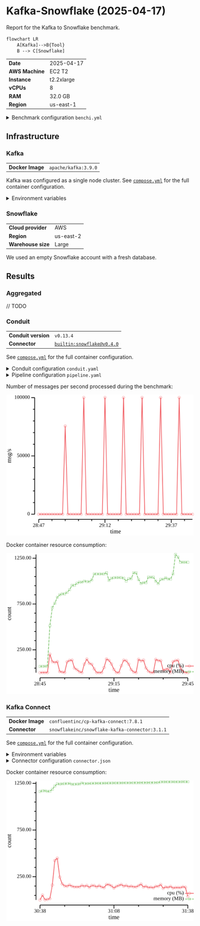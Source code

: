 # Kafka-Snowflake (2025-04-17)

Report for the Kafka to Snowflake benchmark.

```mermaid
flowchart LR
    A[Kafka]-->B{Tool}
    B --> C[Snowflake]
```

|                 |            |
|-----------------|------------|
| **Date**        | 2025-04-17 |
| **AWS Machine** | EC2 T2     |
| **Instance**    | t2.2xlarge |
| **vCPUs**       | 8          |
| **RAM**         | 32.0 GB    |
| **Region**      | us-east-1  |


<details>
<summary>Benchmark configuration <code>benchi.yml</code></summary>

```yaml
infrastructure:
  kafka:
    compose: ../../shared/kafka/compose.yml

tools:
  kafka-connect:
    compose:
      - ../../shared/kafka-connect/compose.yml
      - ./kafka-connect/compose.override.yml
  conduit:
    compose:
      - ../../shared/conduit/compose.yml
      - ./conduit/compose.override.yml

metrics:
  conduit_metrics:
    collector: conduit
    tools: conduit
    settings:
      url: http://localhost:8080/metrics
      pipelines: kafka-to-snowflake
  kafka_metrics:
    collector: kafka
    settings:
      url: http://localhost:7071/metrics
      topics: snowflake.test.users
  docker_metrics:
    collector: docker
    settings:
      containers:
        - benchi-conduit
        - benchi-kafka-connect

tests:
  - name: kafka-snowflake
    duration: 1m

    steps:
      pre-infrastructure:
      post-infrastructure:
        - name: "Kafka: Create topic"
          container: benchi-kafka
          run: /opt/kafka/bin/kafka-topics.sh --create --topic "snowflake.test.users" --partitions 1 --replication-factor 1 --bootstrap-server benchi-kafka:9092

      pre-tool:
      post-tool:
      pre-test:
        - name: "Conduit: Start pipeline"
          tools: conduit
          container: benchi-conduit
          run: |
            /benchi/scripts/install_tools.sh
            /benchi/scripts/start_pipeline.sh kafka-to-snowflake

        - name: "Kafka Connect: Start pipeline"
          tools: kafka-connect
          container: benchi-kafka-connect
          run: |
            /benchi/scripts/create_pipeline.sh /benchi/data/connector.json
            /benchi/scripts/await_connector_status.sh /benchi/data/connector.json RUNNING

      during:
        - name: "Kafka: Insert test data"
          container: benchi-kafka
          run: /benchi/scripts/insert_test_users.sh "snowflake.test.users" 1000000

      post-test:
      pre-cleanup:
      post-cleanup:
```

</details>

## Infrastructure

### Kafka

|                  |                      |
|------------------|----------------------|
| **Docker Image** | `apache/kafka:3.9.0` |

Kafka was configured as a single node cluster. See
[`compose.yml`](../../../shared/kafka/compose.yml) for the full container configuration.

<details>
<summary>Environment variables</summary>

```
KAFKA_PROCESS_ROLES="broker,controller"
KAFKA_NODE_ID="1"
KAFKA_CONTROLLER_QUORUM_VOTERS="1@benchi-kafka:9093"
KAFKA_LISTENERS="PLAINTEXT://:9092,CONTROLLER://:9093"
KAFKA_INTER_BROKER_LISTENER_NAME="PLAINTEXT"
KAFKA_ADVERTISED_LISTENERS="PLAINTEXT://benchi-kafka:9092,CONTROLLER://benchi-kafka:9093"
KAFKA_CONTROLLER_LISTENER_NAMES="CONTROLLER"
KAFKA_LISTENER_SECURITY_PROTOCOL_MAP="CONTROLLER:PLAINTEXT,PLAINTEXT:PLAINTEXT,SSL:SSL,SASL_PLAINTEXT:SASL_PLAINTEXT,SASL_SSL:SASL_SSL"
KAFKA_OFFSETS_TOPIC_REPLICATION_FACTOR="1"
```

</details>


### Snowflake

|                    |           |
|--------------------|-----------|
| **Cloud provider** | AWS       |
| **Region**         | us-east-2 |
| **Warehouse size** | Large     |

We used an empty Snowflake account with a fresh database.

## Results

### Aggregated

// TODO

### Conduit

|                     |                                                                                             |
|---------------------|---------------------------------------------------------------------------------------------|
| **Conduit version** | `v0.13.4`                                                                                   |
| **Connector**       | [`builtin:snowflake@v0.4.0`](https://github.com/conduitio-labs/conduit-connector-snowflake) |

See [`compose.yml`](../../../shared/conduit/compose.yml) for the full container
configuration.

<details>
<summary>Conduit configuration <code>conduit.yaml</code></summary>

```yaml
log.format: json
log.level: debug
preview.pipeline-arch-v2: true
```

</details>

<details>
<summary>Pipeline configuration <code>pipeline.yaml</code></summary>

```yaml
version: "2.2"
pipelines:
  - id: kafka-to-snowflake
    status: stopped
    processors:
      - id: parsingpayload
        plugin: "json.decode"
        settings:
          field: .Payload.After
      - id: fieldset
        plugin: "field.set"
        settings:
          field: .Key
          value: '{"id":"{{ .Payload.After.id }}"}'
      - id: parsingkey
        plugin: "json.decode"
        settings:
          field: .Key

    connectors:
      - id: kafka
        type: source
        plugin: kafka
        settings:
          servers: "benchi-kafka:9092"
          topics: "snowflake.test.users"
          readFromBeginning: "true"
          sdk.batch.delay: "1s"
          sdk.batch.size: 100000

          sdk.schema.context.enabled: "true"
          sdk.schema.context.name: ""
          sdk.schema.extract.key.enabled: "false"
          sdk.schema.extract.key.subject: "key"
          sdk.schema.extract.payload.enabled: "false"
          sdk.schema.extract.payload.subject: "payload"
          sdk.schema.extract.type: "avro"
      - id: snowflake
        type: destination
        plugin: "snowflake"
        settings:
          snowflake.host: ${SNOWFLAKE_HOST}
          snowflake.username: ${SNOWFLAKE_USERNAME}
          snowflake.password: ${SNOWFLAKE_PASSWORD}

          snowflake.schema: "public"
          snowflake.table: "conduit_test"
          snowflake.primaryKey: "id"

          snowflake.compression: "zstd"
          snowflake.format: "csv"
          snowflake.namingPrefix: "meroxa"
          snowflake.port: "0"
          snowflake.stage: "stage"
          snowflake.database: "BENCHI"
          snowflake.warehouse: "COMPUTE_WH"
```

</details>

Number of messages per second processed during the benchmark:

![Conduit throughput](./kafka-snowflake_conduit/conduit_metrics.png)

Docker container resource consumption:

![Conduit docker](./kafka-snowflake_conduit/docker_metrics.png)

### Kafka Connect

|                  |                                                 |
|------------------|-------------------------------------------------|
| **Docker Image** | `confluentinc/cp-kafka-connect:7.8.1`           |
| **Connector**    | `snowflakeinc/snowflake-kafka-connector:3.1.1`  |

See [`compose.yml`](../../../shared/kafka-connect/compose.yml) for the full container
configuration.

<details>
<summary>Environment variables</summary>

```
CONNECT_BOOTSTRAP_SERVERS="benchi-kafka:9092"
CONNECT_REST_ADVERTISED_HOST_NAME="benchi-kafka-connect"
CONNECT_REST_PORT="8083"
CONNECT_GROUP_ID="connect-cluster-group"
CONNECT_CONFIG_STORAGE_TOPIC="benchi-connect-configs"
CONNECT_CONFIG_STORAGE_REPLICATION_FACTOR="1"
CONNECT_OFFSET_FLUSH_INTERVAL_MS="10000"
CONNECT_OFFSET_STORAGE_TOPIC="benchi-connect-offsets"
CONNECT_OFFSET_STORAGE_REPLICATION_FACTOR="1"
CONNECT_STATUS_STORAGE_TOPIC="benchi-connect-status"
CONNECT_STATUS_STORAGE_REPLICATION_FACTOR="1"
CONNECT_PLUGIN_PATH="/usr/share/java,/usr/share/confluent-hub-components"
CONNECT_CONNECTIONS_MAX_IDLE_MS=180000
CONNECT_METADATA_MAX_AGE_MS=180000
CONNECT_AUTO_CREATE_TOPICS_ENABLE="true"
CONNECT_KEY_CONVERTER="org.apache.kafka.connect.json.JsonConverter"
CONNECT_VALUE_CONVERTER="org.apache.kafka.connect.json.JsonConverter"
CONNECT_LOG4J_LOGGERS="org.apache.zookeeper=ERROR,org.I0Itec.zkclient=ERROR,org.reflections=ERROR"
BENCHI_INIT_PATH="/benchi/init"
```

</details>

<details>
<summary>Connector configuration <code>connector.json</code></summary>

```json
{
    "name": "snowflake-sink",
    "config": {
        "connector.class": "com.snowflake.kafka.connector.SnowflakeSinkConnector",
        "tasks.max": "1",
        "topics": "snowflake.test.users",

        "snowflake.url.name": "${SNOWFLAKE_HOST}",
        "snowflake.user.name": "${SNOWFLAKE_USERNAME}",
        "snowflake.private.key": "${SNOWFLAKE_PRIVATE_KEY}",
        "snowflake.private.key.passphrase": "${SNOWFLAKE_PRIVATE_KEY_PASSPHRASE}",

        "snowflake.database.name": "benchi",
        "snowflake.schema.name": "public",
        "snowflake.table.name": "kafka_connect_test",
        "buffer.count.records": "10000",
        "buffer.size.bytes": "5000000",
        "buffer.flush.time": "60",
        "key.converter": "org.apache.kafka.connect.storage.StringConverter",
        "value.converter": "org.apache.kafka.connect.json.JsonConverter",
        "value.converter.schemas.enable": "false"
    }
}
```

</details>

Docker container resource consumption:

![Conduit docker](./kafka-snowflake_kafka-connect/docker_metrics.png)